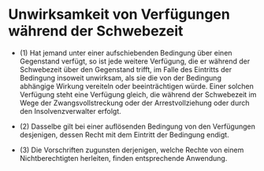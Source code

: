 # Unwirksamkeit von Verfügungen während der Schwebezeit

- (1) Hat jemand unter einer aufschiebenden Bedingung über einen Gegenstand verfügt, so ist jede weitere Verfügung, die er während der Schwebezeit über den Gegenstand trifft, im Falle des Eintritts der Bedingung insoweit unwirksam, als sie die von der Bedingung abhängige Wirkung vereiteln oder beeinträchtigen würde. Einer solchen Verfügung steht eine Verfügung gleich, die während der Schwebezeit im Wege der Zwangsvollstreckung oder der Arrestvollziehung oder durch den Insolvenzverwalter erfolgt.

- (2) Dasselbe gilt bei einer auflösenden Bedingung von den Verfügungen desjenigen, dessen Recht mit dem Eintritt der Bedingung endigt.

- (3) Die Vorschriften zugunsten derjenigen, welche Rechte von einem Nichtberechtigten herleiten, finden entsprechende Anwendung.

